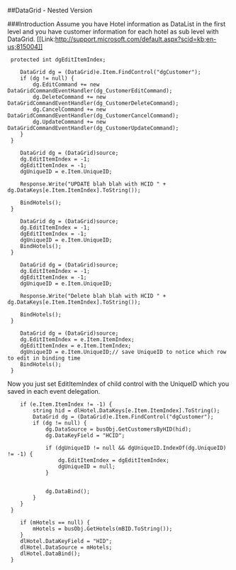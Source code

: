 
##DataGrid - Nested Version

###Introduction
Assume you have Hotel information as DataList in the first level and you have customer information for each hotel as sub level with DataGrid.
[[Link:http://support.microsoft.com/default.aspx?scid=kb;en-us;815004]]

```aspx-cs
 protected int dgEditItemIndex;
 ```

```aspx-cs
 	DataGrid dg = (DataGrid)e.Item.FindControl("dgCustomer");
 	if (dg != null) {
 		dg.EditCommand += new DataGridCommandEventHandler(dg_CustomerEditCommand);
 		dg.DeleteCommand += new DataGridCommandEventHandler(dg_CustomerDeleteCommand);
 		dg.CancelCommand += new DataGridCommandEventHandler(dg_CustomerCancelCommand);
 		dg.UpdateCommand += new DataGridCommandEventHandler(dg_CustomerUpdateCommand);
 	}
 }
 ```
```aspx-cs
 	DataGrid dg = (DataGrid)source;
 	dg.EditItemIndex = -1;
 	dgEditItemIndex = -1;
 	dgUniqueID = e.Item.UniqueID;
 
 	Response.Write("UPDATE blah blah with HCID " + dg.DataKeys[e.Item.ItemIndex].ToString());
 
 	BindHotels();
 }
 ```
```aspx-cs
 	DataGrid dg = (DataGrid)source;
 	dg.EditItemIndex = -1;
 	dgEditItemIndex = -1;
 	dgUniqueID = e.Item.UniqueID;
 	BindHotels();
 }
 ```
```aspx-cs
 	DataGrid dg = (DataGrid)source;
 	dg.EditItemIndex = -1;
 	dgEditItemIndex = -1;
 	dgUniqueID = e.Item.UniqueID;
 
 	Response.Write("Delete blah blah with HCID " + dg.DataKeys[e.Item.ItemIndex].ToString());
 
 	BindHotels();
 }
 ```
```aspx-cs
 	DataGrid dg = (DataGrid)source;
 	dg.EditItemIndex = e.Item.ItemIndex;
 	dgEditItemIndex = e.Item.ItemIndex;
 	dgUniqueID = e.Item.UniqueID;// save UniqueID to notice which row to edit in binding time
 	BindHotels();			
 }
 ```

Now you just set EditItemIndex of child control with the UniqueID which you saved in each event delegation.
```aspx-cs
 	if (e.Item.ItemIndex != -1) {
 		string hid = dlHotel.DataKeys[e.Item.ItemIndex].ToString();
 		DataGrid dg = (DataGrid)e.Item.FindControl("dgCustomer");
 		if (dg != null) {
 			dg.DataSource = busObj.GetCustomersByHID(hid);
 			dg.DataKeyField = "HCID";
 			
 			if (dgUniqueID != null && dgUniqueID.IndexOf(dg.UniqueID) != -1) {
 				dg.EditItemIndex = dgEditItemIndex;
 				dgUniqueID = null;
 			}
 
 
 			dg.DataBind();
 		}
 	}
 }
 ```
```aspx-cs
 	if (mHotels == null) {
 		mHotels = busObj.GetHotels(mBID.ToString());
 	}
 	dlHotel.DataKeyField = "HID";
 	dlHotel.DataSource = mHotels;
 	dlHotel.DataBind();
 }
 
 ```




